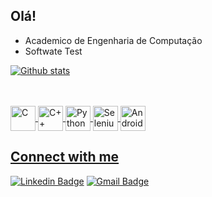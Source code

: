 ## Olá! 

- Academico de Engenharia de Computação
- Softwate Test


</div>
  <a href="https://github.com/lucasmello903">
  
  ![Github stats](https://github-readme-stats.vercel.app/api?username=lucasmello903&theme=default&show_icons=true&count_private=true)
  
<div style="display: inline_block"><br>
  <div style="display: inline_block"><br>
  <img align="center" alt="C" height="40" width="40" src="https://cdn.jsdelivr.net/gh/devicons/devicon/icons/c/c-original.svg" />
  <img align="center" alt="C++" height="40"  height="40" src="https://cdn.jsdelivr.net/gh/devicons/devicon/icons/cplusplus/cplusplus-line.svg" />
  <img align="center" alt="Python" height="40"  height="40"src="https://cdn.jsdelivr.net/gh/devicons/devicon/icons/python/python-original.svg" />
  <img align="center" alt="Selenium" height="40"  height="40" src="https://cdn.jsdelivr.net/gh/devicons/devicon/icons/selenium/selenium-original.svg" />
  <img align="center" alt="Android" height="40"  height="40"src="https://cdn.jsdelivr.net/gh/devicons/devicon/icons/android/android-original-wordmark.svg" />

## Connect with me
[![Linkedin Badge](https://img.shields.io/badge/-Linkedin-blue?style=flat-square&logo=Linkedin&logoColor=white&link=https://www.linkedin.com/in/lucas-gabriel-443a551aa/)](https://www.linkedin.com/in/lucas-gabriel-443a551aa/) 
[![Gmail Badge](https://img.shields.io/badge/-englucas903@gmail.com-c14438?style=flat-square&logo=Gmail&logoColor=white&link=mailto:englucas903@gmail.com)](mailto:englucas903@gmail.com)
       
        
  </div>
 
  

